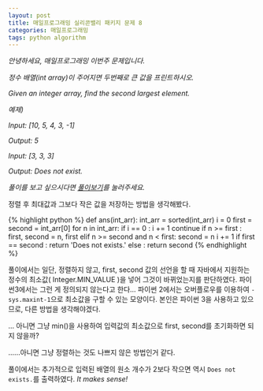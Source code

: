 ```yaml
---
layout: post
title: 매일프로그래밍 실리콘밸리 패키지 문제 8
categories: 매일프로그래밍
tags: python algorithm
---
```


*안녕하세요, 매일프로그래밍 이번주 문제입니다.*

*정수 배열(int array)이 주어지면 두번째로 큰 값을 프린트하시오.*

*Given an integer array, find the second largest element.*

<!--more-->

*예제)*

*Input: [10, 5, 4, 3, -1]*

*Output: 5*



*Input: [3, 3, 3]*

*Output: Does not exist.*


*풀이를 보고 싶으시다면 [풀이보기](http://url6080.mailprogramming.com/wf/click?upn=5YNwhcR4-2FFhQA54IFFE-2FIijGnZEwyyYieIxIap6l3O9sdn2G3Le95Ma9-2FPmAfFWHPtborW-2B202XJ4ImfpHD0i9XC6uqfqngq62bAuEcrzuG-2FDJeXu4x0nmT45-2B4ReRFyFrJ7h7VQYIyvftkHKCfZPbltiKOy3crXJclsznRumE5NASS-2BIMvQJRggezDfYfa6_Zgoc2ijnN3jtNTS7ITLZKrJdLqoKRo6qqLK1adFq7tddpJG04AwedeDK5qWFGZyz5IoxmfeXLCDEFlnVT-2B8BqO9zzl3YGqOSZuED-2BbiT9D4Xgo7BHcVMXJapSULzlA0T2DI-2BAW-2FNMO1I-2BhEjSHQwWlzh0ba-2FLDTVDD0e-2Bw6XNuSeV5fO8zcN0SET33UKAjskFv-2BAkjOzV1u2xEV0-2FqfSt5X8HlCk1n6MoyTpUjrHKgGHKXrqyGtVD-2FOL2dZU8Fcv)를 눌러주세요.*

정렬 후 최대값과 그보다 작은 값을 저장하는 방법을 생각해봤다.

{% highlight python %}
def ans(int_arr):
    int_arr = sorted(int_arr)
    i = 0
    first = second = int_arr[0]
    for n in int_arr:
        if i == 0 :
            i += 1
            continue
        if n >= first :
            first, second = n, first
        elif n >= second and n < first:
            second = n
        i += 1
    if first == second :
        return 'Does not exists.'
    else :
        return second
{% endhighlight %}

풀이에서는 일단, 정렬하지 않고, first, second 값의 선언을 할 때 자바에서 지원하는 정수의 최소값( Integer.MIN_VALUE )을 넣어 그것이 바뀌었는지를 판단하였다. 파이썬3에서는 그런 게 정의되지 않는다고 한다... 파이썬 2에서는 오버플로우를 이용하여 `-sys.maxint-1`으로 최소값을 구할 수 있는 모양이다. 본인은 파이썬 3을 사용하고 있으므로, 다른 방법을 생각해야겠다.

... 아니면 그냥 min()을 사용하여 입력값의 최소값으로 first, second를 초기화하면 되지 않을까?

......아니면 그냥 정렬하는 것도 나쁘지 않은 방법인거 같다.

풀이에서는 추가적으로 입력된 배열의 원소 개수가 2보다 작으면 역시 `Does not exists.`를 출력하였다. *It makes sense!*
